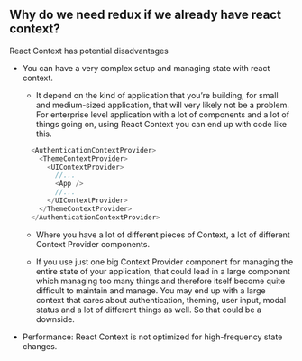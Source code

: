 ## Why do we need redux if we already have react context?

React Context has potential disadvantages

- You can have a very complex setup and managing state with react context. 
  - It depend on the kind of application that you’re building, for small and medium-sized application, that will very likely not be a problem. For enterprise level application with a lot of components and a lot of things going on, using React Context you can end up with code like this. 
  
  ```js
    <AuthenticationContextProvider>
      <ThemeContextProvider>
        <UIContextProvider>
          //...
          <App />
          //...
        </UIContextProvider>
      </ThemeContextProvider>
    </AuthenticationContextProvider>
  ```

  - Where you have a lot of different pieces of Context, a lot of different Context Provider components.

  - If you use just one big Context Provider component for managing the entire state of your application, that could lead in a large component which managing too many things and therefore itself become quite difficult to maintain and manage. You may end up  with a large context that cares about authentication, theming, user input, modal status and a lot of different things as well. So that could be a downside.

- Performance: React Context is not optimized for high-frequency state changes.